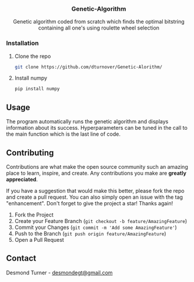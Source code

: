 


<h3 align="center">Genetic-Algorithm</h3>

  <p align="center">
Genetic algorithm coded from scratch which finds the optimal bitstring containing all one's using roulette wheel selection
  </p>
</div>

### Installation

1. Clone the repo
   ```sh
   git clone https://github.com/dturnover/Genetic-Alorithm/
   ```
2. Install numpy
   ```sh
   pip install numpy
   ```

<!-- USAGE EXAMPLES -->
## Usage

The program automatically runs the genetic algorithm and displays information about its success. Hyperparameters can be tuned in the call to the main function which is the last line of code.

<!-- CONTRIBUTING -->
## Contributing

Contributions are what make the open source community such an amazing place to learn, inspire, and create. Any contributions you make are **greatly appreciated**.

If you have a suggestion that would make this better, please fork the repo and create a pull request. You can also simply open an issue with the tag "enhancement".
Don't forget to give the project a star! Thanks again!

1. Fork the Project
2. Create your Feature Branch (`git checkout -b feature/AmazingFeature`)
3. Commit your Changes (`git commit -m 'Add some AmazingFeature'`)
4. Push to the Branch (`git push origin feature/AmazingFeature`)
5. Open a Pull Request

<!-- CONTACT -->
## Contact

Desmond Turner - desmondegt@gmail.com

<!-- MARKDOWN LINKS & IMAGES -->
<!-- https://www.markdownguide.org/basic-syntax/#reference-style-links -->
[contributors-shield]: https://img.shields.io/github/contributors/dturnover/repo_name.svg?style=for-the-badge
[contributors-url]: https://github.com/dturnover/repo_name/graphs/contributors
[forks-shield]: https://img.shields.io/github/forks/dturnover/repo_name.svg?style=for-the-badge
[forks-url]: https://github.com/dturnover/repo_name/network/members
[stars-shield]: https://img.shields.io/github/stars/dturnover/repo_name.svg?style=for-the-badge
[stars-url]: https://github.com/dturnover/repo_name/stargazers
[issues-shield]: https://img.shields.io/github/issues/dturnover/repo_name.svg?style=for-the-badge
[issues-url]: https://github.com/dturnover/repo_name/issues
[license-shield]: https://img.shields.io/github/license/dturnover/repo_name.svg?style=for-the-badge
[license-url]: https://github.com/dturnover/repo_name/blob/master/LICENSE.txt
[linkedin-shield]: https://img.shields.io/badge/-LinkedIn-black.svg?style=for-the-badge&logo=linkedin&colorB=555
[linkedin-url]: https://linkedin.com/in/desmond-turner-006b36191
[product-screenshot]: images/screenshot.png
[Next.js]: https://img.shields.io/badge/next.js-000000?style=for-the-badge&logo=nextdotjs&logoColor=white
[Next-url]: https://nextjs.org/
[React.js]: https://img.shields.io/badge/React-20232A?style=for-the-badge&logo=react&logoColor=61DAFB
[React-url]: https://reactjs.org/
[Vue.js]: https://img.shields.io/badge/Vue.js-35495E?style=for-the-badge&logo=vuedotjs&logoColor=4FC08D
[Vue-url]: https://vuejs.org/
[Angular.io]: https://img.shields.io/badge/Angular-DD0031?style=for-the-badge&logo=angular&logoColor=white
[Angular-url]: https://angular.io/
[Svelte.dev]: https://img.shields.io/badge/Svelte-4A4A55?style=for-the-badge&logo=svelte&logoColor=FF3E00
[Svelte-url]: https://svelte.dev/
[Laravel.com]: https://img.shields.io/badge/Laravel-FF2D20?style=for-the-badge&logo=laravel&logoColor=white
[Laravel-url]: https://laravel.com
[Bootstrap.com]: https://img.shields.io/badge/Bootstrap-563D7C?style=for-the-badge&logo=bootstrap&logoColor=white
[Bootstrap-url]: https://getbootstrap.com
[JQuery.com]: https://img.shields.io/badge/jQuery-0769AD?style=for-the-badge&logo=jquery&logoColor=white
[JQuery-url]: https://jquery.com 
